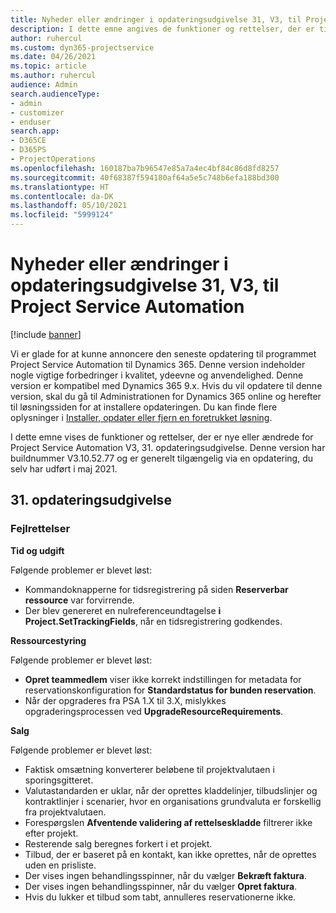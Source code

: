 ```yaml
---
title: Nyheder eller ændringer i opdateringsudgivelse 31, V3, til Project Service Automation
description: I dette emne angives de funktioner og rettelser, der er tilgængelige til Project Service Automation, opdateringsudgivelse 31, V3.
author: ruhercul
ms.custom: dyn365-projectservice
ms.date: 04/26/2021
ms.topic: article
ms.author: ruhercul
audience: Admin
search.audienceType:
- admin
- customizer
- enduser
search.app:
- D365CE
- D365PS
- ProjectOperations
ms.openlocfilehash: 160187ba7b96547e85a7a4ec4bf84c86d8fd8257
ms.sourcegitcommit: 40f68387f594180af64a5e5c748b6efa188bd300
ms.translationtype: HT
ms.contentlocale: da-DK
ms.lasthandoff: 05/10/2021
ms.locfileid: "5999124"
---
```

# <a name="whats-new-or-changed-in-project-service-automation-update-release-31-v3"></a>Nyheder eller ændringer i opdateringsudgivelse 31, V3, til Project Service Automation

[!include [banner](../includes/psa-now-project-operations.md)]

Vi er glade for at kunne annoncere den seneste opdatering til programmet Project Service Automation til Dynamics 365. Denne version indeholder nogle vigtige forbedringer i kvalitet, ydeevne og anvendelighed. Denne version er kompatibel med Dynamics 365 9.x. Hvis du vil opdatere til denne version, skal du gå til Administrationen for Dynamics 365 online og herefter til løsningssiden for at installere opdateringen. Du kan finde flere oplysninger i [Installer, opdater eller fjern en foretrukket løsning](/power-platform/admin/install-remove-preferred-solution).

I dette emne vises de funktioner og rettelser, der er nye eller ændrede for Project Service Automation V3, 31. opdateringsudgivelse. Denne version har buildnummer V3.10.52.77 og er generelt tilgængelig via en opdatering, du selv har udført i maj 2021.

## <a name="update-release-31"></a>31. opdateringsudgivelse

### <a name="bug-fixes"></a>Fejlrettelser

**Tid og udgift**

Følgende problemer er blevet løst:

- Kommandoknapperne for tidsregistrering på siden **Reserverbar ressource** var forvirrende.
- Der blev genereret en nulreferenceundtagelse **i Project.SetTrackingFields**, når en tidsregistrering godkendes.

**Ressourcestyring**

Følgende problemer er blevet løst:

- **Opret teammedlem** viser ikke korrekt indstillingen for metadata for reservationskonfiguration for **Standardstatus for bunden reservation**.
- Når der opgraderes fra PSA 1.X til 3.X, mislykkes opgraderingsprocessen ved **UpgradeResourceRequirements**.


**Salg**

Følgende problemer er blevet løst:

- Faktisk omsætning konverterer beløbene til projektvalutaen i sporingsgitteret.
- Valutastandarden er uklar, når der oprettes kladdelinjer, tilbudslinjer og kontraktlinjer i scenarier, hvor en organisations grundvaluta er forskellig fra projektvalutaen.
- Forespørgslen **Afventende validering af rettelseskladde** filtrerer ikke efter projekt.
- Resterende salg beregnes forkert i et projekt.
- Tilbud, der er baseret på en kontakt, kan ikke oprettes, når de oprettes uden en prisliste.
- Der vises ingen behandlingsspinner, når du vælger **Bekræft faktura**.
- Der vises ingen behandlingsspinner, når du vælger **Opret faktura**.
- Hvis du lukker et tilbud som tabt, annulleres reservationerne ikke.







